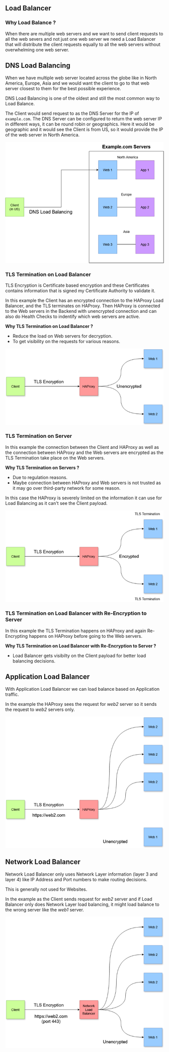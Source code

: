 ## Load Balancer

### Why Load Balance ?

When there are multiple web servers and we want to send client requests to all the web severs and not just one web server we need a Load Balancer that will distribute the client requests equally to all the web servers without overwhelming one web server.


## DNS Load Balancing

When we have multiple web server located across the globe like in North America, Europe, Asia and we would want the client to go to that web server closest to them for the best possible experience.

DNS Load Balancing is one of the oldest and still the most common way to Load Balance.

The Client would send request to as the DNS Server for the IP of `example.com`. The DNS Server can be configured to return the web server IP in different ways, it can be round robin or geographics. Here it would be geographic and it would see the Client is from US, so it would provide the IP of the web server in North America.

![DNS LB](/assets/lb_dns.png)


### TLS Termination on Load Balancer

TLS Encryption is Certificate based encryption and these Certificates contains information that is signed my Certificate Authority to validate it.

In this example the Client has an encrypted connection to the HAProxy Load Balancer, and the TLS terminates on HAProxy. Then HAProxy is connected to the Web servers in the Backend with unencrypted connection and can also do Health Checks to indentify which web servers are active.

**Why TLS Termination on Load Balancer ?**

- Reduce the load on Web servers for decryption.
- To get visibility on the requests for various reasons. 

![TLS on LB](/assets/lb_tls.png)


### TLS Termination on Server

In this example the connection between the Client and HAProxy as well as the connection between HAProxy and the Web servers are encrypted as the TLS Termination take place on the Web servers.

**Why TLS Termination on Servers ?**

- Due to regulation reasons.
- Maybe connection between HAProxy and Web servers is not trusted as it may go over third-party network for some reason.

In this case the HAProxy is severely limited on the information it can use for Load Balancing as it can't see the Client payload.

![TLS on Server](/assets/lb_server_tls.png)


### TLS Termination on Load Balancer with Re-Encryption to Server

In this example the TLS Termination happens on HAProxy and again Re-Encrypting happens on HAProxy before going to the Web servers.

**Why TLS Termination on Load Balancer with Re-Encryption to Server ?**

- Load Balancer gets visibilty on the Client payload for better load balancing decisions.


## Application Load Balancer

With Application Load Balancer we can load balance based on Application traffic. 

In the example the HAProxy sees the request for *web2* server so it sends the request to *web2* servers only.

![ALB](/assets/lb_alb.png)


## Network Load Balancer

Network Load Balancer only uses Network Layer information (layer 3 and layer 4) like IP Address and Port numbers to make routing decisions.

This is generally not used for Websites.

In the example as the Client sends request for *web2* server and if Load Balancer only does Network Layer load balancing, it might load balance to the wrong server like the *web1* server.

![NLB](/assets/lb_nlb.png)
